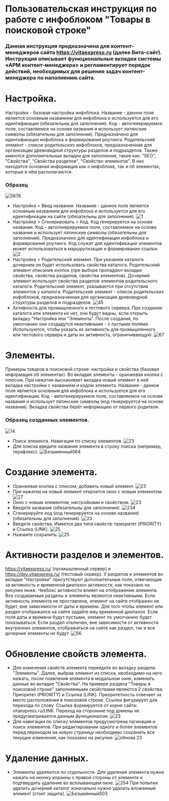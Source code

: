 # Пользовательская инструкция по работе с инфоблоком "Товары в поисковой строке" 
### Данная инструкция предназначена для контент-менеджеров сайта https://vitaexpress.ru (далее Вита-сайт). Инструкция описывает функциональные вкладки системы «АРМ контент-менеджера» и регламентирует порядок действий, необходимых для решения задач контент-менеджера по наполнению сайта. 

#  Настройка.
Настройка - базовая настройка инфоблока. Название - данное поле является основным названием для инфоблока и используется для его идентификации (обязательны для заполнения). Код - автогенерируемое поле, составляемое на основе названия и использует латинские символы (обязательны для заполнения). Предназначено для идентификации инфоблока и формирования роутинга. Родительский элемент - список родительских инфоблоков, предназначенная для организации древовидной структуры разделов и подразделов. Также имеются дополнительные вкладки для заполнения, такие как: "SEO", "Свойства", "Cвойства разделов", "Свойство элементов". В них находится основная информация как о инфоблоке, так и об элементах, которые в нём располагаются.
### Образец
![5678](https://user-images.githubusercontent.com/85296765/123426059-f75fd280-d5d3-11eb-8e4f-0bdb2e1365ee.png)
* Настройка > Ввод названия. Название - данное поле является основным названием для инфоблока и используется для его идентификации на сайте (обязательны для заполнения).
![1](https://user-images.githubusercontent.com/85296765/123248453-002fa600-d4f9-11eb-9cb5-696611787a85.png)
*  Настройка > Сгенерировать > Код. Код генерируется на основе названия. Код - автогенерируемое поле, составляемое на основе названия и использует латинские символы (обязательны для заполнения). Предназначено для идентификации инфоблока и формирования роутинга. Код служит для идентификации элементов может использоваться в маршрутизации и формирование ссылки.
![2](https://user-images.githubusercontent.com/85296765/123248136-a3cc8680-d4f8-11eb-88d3-1a651189bd54.png)
* Настройка > Родительский элемент. При указании каталога дочерним он будет использовать свойства каталога. Родительский элемент описание кнопок (при выборе пропадают вкладки свойства, свойства разделов, свойства элементов). Дочерний элемент использует свойства разделов элементов родительского каталога. Родительский элемент, указывается при отсутствии элементов у каталога. Родительский элемент - список родительских инфоблоков, предназначенная для организации древовидной структуры разделов и подразделов. 
![45](https://user-images.githubusercontent.com/85296765/123248670-3e2cca00-d4f9-11eb-8c04-737f44e76bf8.png)
* Активность для промышленного и тестового сервера. При создании каталога или элемента их нет, они будут видны, если открыть вкладку "Настройка или "Элементы". После создания, по умолчанию они создадутся неактивными - с пустыми полями. Используются, чтобы указать их активность для промышленного или тестового сервера и даты их активность, ограничивающую.
![67](https://user-images.githubusercontent.com/85296765/123419429-43f2e000-d5cb-11eb-91bd-eec3ad479e9f.png)
# Элементы.
Примеры товаров в поисковой строке: настройка и свойства (базовая информация об элементах). Во вкладке элементы - оранжевая кнопка с плюсом. При нажатии выскакивает вкладка новый элемент в ней вкладка настройки с названием и кодом элемента. Название - данное поле является основным для инфоблока и используется для его идентификации. Код - автогенерируемое поле, составляемое на основе названия и использует латинские символы (код генерируется на основе названия). Вкладка свойства берёт информацию от первого родителя.
### Образец созданных элементов.
![14](https://user-images.githubusercontent.com/85296765/123380732-df229000-d5a0-11eb-9984-d53166f61205.png)
* Поиск элемента. Навигация по списку элементов.
![23](https://user-images.githubusercontent.com/85296765/123264745-61607500-d50b-11eb-8467-dc03ad0adfd6.png)
* Для поиска введите названия элемента в строку поиска (например, терафлекс).
![Безымянный564](https://user-images.githubusercontent.com/85296765/123417394-c5953e80-d5c8-11eb-9a35-4c26525c577c.png)
# Создание элемента.
* Оранжевая кнопка с плюсом, добавить новый элемент.
![23](https://user-images.githubusercontent.com/85296765/123254268-80f1a080-d4ff-11eb-8165-7c81a081c09f.png)
* При нажатии на новый элемент откроется окно с новым элементом.
![27](https://user-images.githubusercontent.com/85296765/123595178-a7665300-d801-11eb-9d22-a216f634b44c.png)
* Окно с новым элементом, настройками и свойством.
![23](https://user-images.githubusercontent.com/85296765/123254746-13923f80-d500-11eb-8af9-6d6ba81731ff.png)
* Введите название (обязательны для заполнения).
![234](https://user-images.githubusercontent.com/85296765/123395979-d9817600-d5b1-11eb-93a9-13705bfe8eac.png)
* Сгенерируйте код (код генерируется на основе названия) (обязательны для заполнения).
![23](https://user-images.githubusercontent.com/85296765/123255028-6bc94180-d500-11eb-8c7f-00b12c3cf1fd.png)
* Введите свойства. Имеется два типа свойств: приоритет (PRIORITY) и Ссылка (LINK).
![25](https://user-images.githubusercontent.com/85296765/123259819-f8c2c980-d505-11eb-9282-0db0943125b8.png)
* Нажмите сохранить.
![25](https://user-images.githubusercontent.com/85296765/123256949-97e5c200-d502-11eb-8b51-1c361be8d3b2.png)
# Активности разделов и элементов.
https://vitaexpress.ru/ (промышленный сервер) и https://dev.vitaexpress.ru/ (тестовый сервер). 
У разделов и элементов во вкладке "Настройки" присутствуют дополнительные поля, отвечающие за активность и временной диапазон активности, как показано на рисунке ниже. 
Чекбокс активности влияет на отображение элемента. Все создаваемые разделы и элементы являются неактивными. Если активность элемента не проставлена, элемент на сайте отображен не будет, вне зависимости от даты и времени. Для того чтобы элемент или раздел отображался на сайте задайте ему временной диапазон. Если поля даты и времени будут пустыми, элемент по умолчанию будет показываться. Если раздел отключен, вне зависимости от активности внутренних элементов, отображаться на сайте как раздел, так и все дочерние элементы не будут. 
![56](https://user-images.githubusercontent.com/85296765/123396897-e5ba0300-d5b2-11eb-9a38-257eb71d784a.png)
# Обновление свойств элемента.
* Для изменения свойств элемента перейдите во вкладку раздела "Элементы". Далее, выбрав элемент из списка, необходимо на него нажать, после появления элемента в модальном окне, изменить данные во вкладке "Свойства". На примере раздела "Товары в поисковой строке" заполняемыми свойствами являются 2 свойства: Приоритет (PRIORITY) и Ссылка (LINK). Приоритетность отвечает за место расположения в поисковой строке. Ссылка фигурирует для перехода по слову. Ссылка формируется от корня сайта: vitaexpress.ru/LINK. Переход на сторонние под домены не предусматривается данным функционалом.
![23](https://user-images.githubusercontent.com/85296765/123264193-d7b0a780-d50a-11eb-9f03-e951506b5f3c.png)
* Для навигации по списку элементов предусмотрена пагинация и поиск элементов. При редактировании одного и более элементов перед переходом на новую страницу необходимо сохранить все текущие изменения, как показано на рисунке:
![обнова 23](https://user-images.githubusercontent.com/85296765/122167531-2cf61480-ce8c-11eb-8edf-f24b994207c9.png)
# Удаление данных.
* Элементы удаляются по отдельности. Для удаления элемента нужно нажать на иконку корзины с правой стороны от элемента и подтвердить удаление во всплывающем окне.
![254](https://user-images.githubusercontent.com/85296765/123245853-459ea400-d4f6-11eb-9847-ae8e4052e022.png)
При попытки удалить дочерний каталог изначально нужно удалить вложенный элемент (стоит защита).
![Безымянный503](https://user-images.githubusercontent.com/85296765/123597859-eb0e8c00-d804-11eb-871e-ad7d3e512f42.png)










